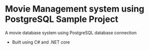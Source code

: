 # Movie Management system using PostgreSQL Sample Project 
A movie database system using PostgreSQL database connection
 - Built using C# and .NET core
